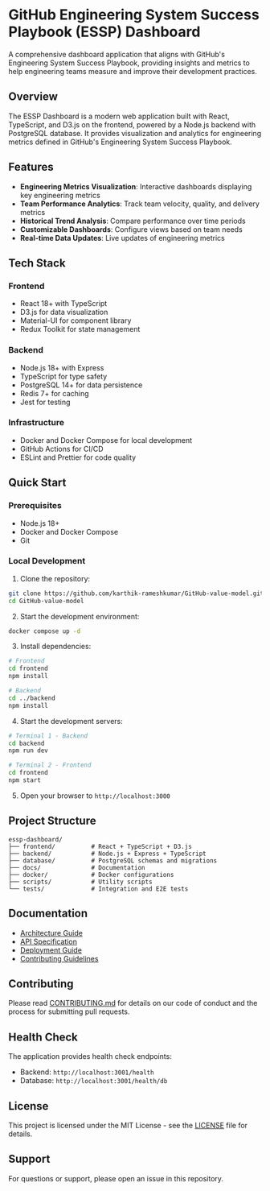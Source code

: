 # GitHub Engineering System Success Playbook (ESSP) Dashboard

A comprehensive dashboard application that aligns with GitHub's Engineering System Success Playbook, providing insights and metrics to help engineering teams measure and improve their development practices.

## Overview

The ESSP Dashboard is a modern web application built with React, TypeScript, and D3.js on the frontend, powered by a Node.js backend with PostgreSQL database. It provides visualization and analytics for engineering metrics defined in GitHub's Engineering System Success Playbook.

## Features

- **Engineering Metrics Visualization**: Interactive dashboards displaying key engineering metrics
- **Team Performance Analytics**: Track team velocity, quality, and delivery metrics
- **Historical Trend Analysis**: Compare performance over time periods
- **Customizable Dashboards**: Configure views based on team needs
- **Real-time Data Updates**: Live updates of engineering metrics

## Tech Stack

### Frontend
- React 18+ with TypeScript
- D3.js for data visualization
- Material-UI for component library
- Redux Toolkit for state management

### Backend
- Node.js 18+ with Express
- TypeScript for type safety
- PostgreSQL 14+ for data persistence
- Redis 7+ for caching
- Jest for testing

### Infrastructure
- Docker and Docker Compose for local development
- GitHub Actions for CI/CD
- ESLint and Prettier for code quality

## Quick Start

### Prerequisites
- Node.js 18+
- Docker and Docker Compose
- Git

### Local Development

1. Clone the repository:
```bash
git clone https://github.com/karthik-rameshkumar/GitHub-value-model.git
cd GitHub-value-model
```

2. Start the development environment:
```bash
docker compose up -d
```

3. Install dependencies:
```bash
# Frontend
cd frontend
npm install

# Backend
cd ../backend
npm install
```

4. Start the development servers:
```bash
# Terminal 1 - Backend
cd backend
npm run dev

# Terminal 2 - Frontend
cd frontend
npm start
```

5. Open your browser to `http://localhost:3000`

## Project Structure

```
essp-dashboard/
├── frontend/          # React + TypeScript + D3.js
├── backend/           # Node.js + Express + TypeScript
├── database/          # PostgreSQL schemas and migrations
├── docs/              # Documentation
├── docker/            # Docker configurations
├── scripts/           # Utility scripts
└── tests/             # Integration and E2E tests
```

## Documentation

- [Architecture Guide](docs/architecture.md)
- [API Specification](docs/api-specification.md)
- [Deployment Guide](docs/deployment-guide.md)
- [Contributing Guidelines](CONTRIBUTING.md)

## Contributing

Please read [CONTRIBUTING.md](CONTRIBUTING.md) for details on our code of conduct and the process for submitting pull requests.

## Health Check

The application provides health check endpoints:
- Backend: `http://localhost:3001/health`
- Database: `http://localhost:3001/health/db`

## License

This project is licensed under the MIT License - see the [LICENSE](LICENSE) file for details.

## Support

For questions or support, please open an issue in this repository.
